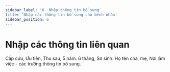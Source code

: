 ```yaml
---
sidebar_label: '6. Nhập thông tin bổ sung'
title: 'Nhập các thông tin bổ sung cho bệnh nhân'
sidebar_position: 6
---
```


# Nhập các thông tin liên quan
Cấp cứu, Ưu tiên, Thu sau, 5 năm. 6 tháng, Sơ sinh. Họ tên cha, mẹ, Nơi làm việc - các trường thông tin bổ sung.